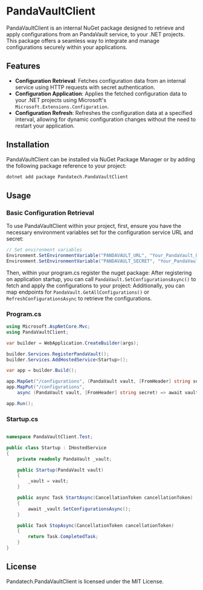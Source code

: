 # PandaVaultClient

PandaVaultClient is an internal NuGet package designed to retrieve and apply configurations from an PandaVault service,
to your .NET projects. This package offers a seamless way to integrate and manage configurations securely within your
applications.

## Features

- **Configuration Retrieval**: Fetches configuration data from an internal service using HTTP requests with secret
  authentication.
- **Configuration Application**: Applies the fetched configuration data to your .NET projects using
  Microsoft's `Microsoft.Extensions.Configuration`.
- **Configuration Refresh**: Refreshes the configuration data at a specified interval, allowing for dynamic
  configuration changes without the need to restart your application.

## Installation

PandaVaultClient can be installed via NuGet Package Manager or by adding the following package reference to your
project:

```bash
dotnet add package Pandatech.PandaVaultClient
```

## Usage

### Basic Configuration Retrieval

To use PandaVaultClient within your project, first, ensure you have the necessary environment variables set for the
configuration service URL and secret:

```csharp
// Set environment variables
Environment.SetEnvironmentVariable("PANDAVAULT_URL", "Your_PandaVault_URL");
Environment.SetEnvironmentVariable("PANDAVAULT_SECRET", "Your_PandaVault_Secret");
```

Then, within your program.cs register the nuget package:
After registering on application startup, you can call `PandaVault.SetConfigurationsAsync()` to fetch and apply the
configurations to your project:
Additionally, you can map endpoints for  `PandaVault.GetAllConfigurations()` or `RefreshConfigurationsAsync` to retrieve
the configurations.

### Program.cs

```csharp
using Microsoft.AspNetCore.Mvc;
using PandaVaultClient;

var builder = WebApplication.CreateBuilder(args);

builder.Services.RegisterPandaVault();
builder.Services.AddHostedService<Startup>();

var app = builder.Build();

app.MapGet("/configurations", (PandaVault vault, [FromHeader] string secret) => vault.GetAllConfigurations(secret));
app.MapPut("/configurations",
    async (PandaVault vault, [FromHeader] string secret) => await vault.RefreshConfigurationsAsync(secret));

app.Run();
```

### Startup.cs

```csharp

namespace PandaVaultClient.Test;

public class Startup : IHostedService
{
    private readonly PandaVault _vault;

    public Startup(PandaVault vault)
    {
        _vault = vault;
    }

    public async Task StartAsync(CancellationToken cancellationToken)
    {
        await _vault.SetConfigurationsAsync();
    }

    public Task StopAsync(CancellationToken cancellationToken)
    {
        return Task.CompletedTask;
    }
}
```

## License

Pandatech.PandaVaultClient is licensed under the MIT License.